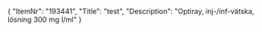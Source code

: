{
  "ItemNr": "193441",
  "Title": "test",
  "Description": "Optiray, inj-/inf-vätska, lösning 300 mg I/ml"
}